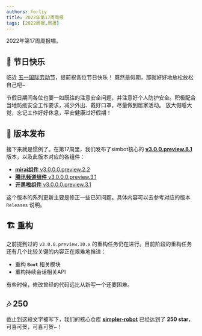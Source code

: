 ```yaml
---
authors: forliy
title: 2022年第17周周报
tags: [2022周报,周报]
---
```


2022年第17周周报喵。

<!--truncate-->

## 🎉 节日快乐
临近 [五一国际劳动节](https://zh.wikipedia.org/wiki/%E5%9B%BD%E9%99%85%E5%8A%B3%E5%8A%A8%E8%8A%82)，提前祝各位节日快乐！
既然是假期，那就好好地放松放松自己吧~ 

节假日期间各位也要一如既往的注意安全问题，并注意好个人防护安全。积极配合当地防疫安全工作要求，减少外出、戴好口罩，尽量做到居家活动。
放大假睡大觉，忘记工作好好休息，平安健康过好假期！


## 🚀 版本发布
接下来就是惯例了。在第17周里，我们发布了simbot核心的 [**v3.0.0.preview.8.1**](https://github.com/simple-robot/simpler-robot/releases/tag/v3.0.0.preview.8.1) 版本，以及此版本对应的各组件：

- [**mirai组件** v3.0.0.0.preview.2.2](https://github.com/simple-robot/simbot-component-mirai/releases/tag/v3.0.0.0.preview.2.2)
- [**腾讯频道组件** v3.0.0.0.preview.3.1](https://github.com/simple-robot/simbot-component-tencent-guild/releases/tag/v3.0.0.0.preview.3.1)
- [**开黑啦组件** v3.0.0.0.preview.3.1](https://github.com/simple-robot/simbot-component-kaiheila/releases/tag/v3.0.0.0.preview.3.1)

这个版本的系列更新主要是修正一些已知问题。具体内容可以去参考对应的版本 `Releases` 说明。


## 🏗 重构
之前提到过的 `v3.0.0.preview.10.x` 的重构任务仍在进行。目前阶段的重构任务还有几个比较关键的内容正在艰难地推进：
 
- 重构 **`Boot`** 相关模块
- 重构持续会话相关API

有些时候，修改曾经的代码远比从新写一个还要困难。


## 🎶 250
截止到这段文字被写下，我们的核心仓库 [**simpler-robot**](https://github.com/simple-robot/simpler-robot) 已经达到了 **250 star**，可喜可贺，可喜可贺~！




